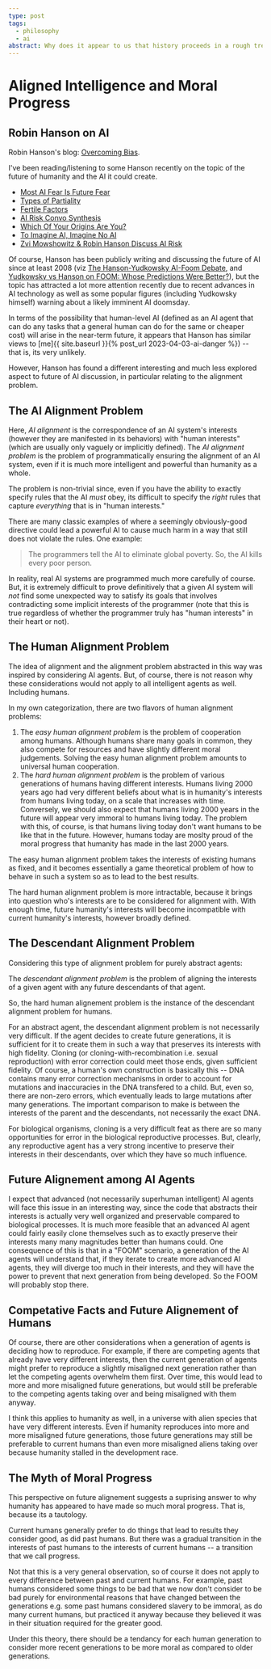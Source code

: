 ```yaml
---
type: post
tags:
  - philosophy
  - ai
abstract: Why does it appear to us that history proceeds in a rough trend of "moral progress" with a peak in the recent past or current?
---
```


# Aligned Intelligence and Moral Progress

## Robin Hanson on AI

Robin Hanson's blog: [Overcoming Bias](https://www.overcomingbias.com/).

I've been reading/listening to some Hanson recently on the topic of the future of humanity and the AI it could create.

- [Most AI Fear Is Future Fear](https://www.overcomingbias.com/p/ai-fear-is-mostly-fear-of-future)
- [Types of Partiality](https://www.overcomingbias.com/p/types-of-partiality)
- [Fertile Factors](https://www.overcomingbias.com/p/fertile-factions)
- [AI Risk Convo Synthesis](https://www.overcomingbias.com/p/ai-risk-convo-synthesis)
- [Which Of Your Origins Are You?](https://www.overcomingbias.com/p/which-of-your-origins-are-you)
- [To Imagine AI, Imagine No AI](https://www.overcomingbias.com/p/to-imagine-ai-imagine-no-ai)
- [Zvi Mowshowitz & Robin Hanson Discuss AI Risk](https://m.youtube.com/watch?v=9XuVn6nljCM)

Of course, Hanson has been publicly writing and discussing the future of AI since at least 2008 (viz [The Hanson-Yudkowsky AI-Foom Debate](https://www.lesswrong.com/tag/the-hanson-yudkowsky-ai-foom-debate), and [Yudkowsky vs Hanson on FOOM: Whose Predictions Were Better?](https://www.lesswrong.com/posts/gGSvwd62TJAxxhcGh/yudkowsky-vs-hanson-on-foom-whose-predictions-were-better)), but the topic has attracted a lot more attention recently due to recent advances in AI technology as well as some popular figures (including Yudkowsky himself) warning about a likely imminent AI doomsday.

In terms of the possibility that human-level AI (defined as an AI agent that can do any tasks that a general human can do for the same or cheaper cost) will arise in the near-term future, it appears that Hanson has similar views to [me]{{ site.baseurl }}{% post_url 2023-04-03-ai-danger %}) -- that is, its very unlikely.

However, Hanson has found a different interesting and much less explored aspect to future of AI discussion, in particular relating to the alignment problem.

## The AI Alignment Problem

Here, _AI alignment_ is the correspondence of an AI system's interests (however they are manifested in its behaviors) with "human interests" (which are usually only vaguely or implicitly defined). The _AI alignment problem_ is the problem of programmatically ensuring the alignment of an AI system, even if it is much more intelligent and powerful than humanity as a whole.

The problem is non-trivial since, even if you have the ability to exactly specify rules that the AI _must_ obey, its difficult to specify the _right_ rules that capture _everything_ that is in "human interests."

There are many classic examples of where a seemingly obviously-good directive could lead a powerful AI to cause much harm in a way that still does not violate the rules. One example:

> The programmers tell the AI to eliminate global poverty. So, the AI kills every poor person.

In reality, real AI systems are programmed much more carefully of course. But, it is extremely difficult to prove definitively that a given AI system will _not_ find some unexpected way to satisfy its goals that involves contradicting some implicit interests of the programmer (note that this is true regardless of whether the programmer truly has "human interests" in their heart or not).

## The Human Alignment Problem

The idea of alignment and the alignment problem abstracted in this way was inspired by considering AI agents. But, of course, there is not reason why these considerations would not apply to all intelligent agents as well. Including humans.

In my own categorization, there are two flavors of human alignment problems:

1. The _easy human alignment problem_ is the problem of cooperation among humans. Although humans share many goals in common, they also compete for resources and have slightly different moral judgements. Solving the easy human alignment problem amounts to universal human cooperation.
2. The _hard human alignment problem_ is the problem of various generations of humans having different interests. Humans living 2000 years ago had very different beliefs about what is in humanity's interests from humans living today, on a scale that increases with time. Conversely, we should also expect that humans living 2000 years in the future will appear very immoral to humans living today. The problem with this, of course, is that humans living today don't want humans to be like that in the future. However, humans today are moslty proud of the moral progress that humanity has made in the last 2000 years.

The easy human alignment problem takes the interests of existing humans as fixed, and it becomes essentially a game theoretical problem of how to behave in such a system so as to lead to the best results.

The hard human alignment problem is more intractable, because it brings into question who's interests are to be considered for alignment with. With enough time, future humanity's interests will become incompatible with current humanity's interests, however broadly defined.

## The Descendant Alignment Problem

Considering this type of alignment problem for purely abstract agents:

The _descendant alignment problem_ is the problem of aligning the interests of a given agent with any future descendants of that agent.

So, the hard human alignement problem is the instance of the descendant alignment problem for humans.

For an abstract agent, the descendant alignment problem is not necessarily very difficult. If the agent decides to create future generations, it is sufficient for it to create them in such a way that preserves its interests with high fidelity. Cloning (or cloning-with-recombination i.e. sexual reproduction) with error correction could meet those ends, given sufficient fidelity. Of course, a human's own construction is basically this -- DNA contains many error correction mechanisms in order to account for mutations and inaccuracies in the DNA transfered to a child. But, even so, there are non-zero errors, which eventually leads to large mutations after many generations. The important comparison to make is between the interests of the parent and the descendants, not necessarily the exact DNA.

For biological organisms, cloning is a very difficult feat as there are so many opportunities for error in the biological reproductive processes. But, clearly, any reproductive agent has a very strong incentive to preserve their interests in their descendants, over which they have so much influence.

## Future Alignement among AI Agents

I expect that advanced (not necessarily superhuman intelligent) AI agents will face this issue in an interesting way, since the code that abstracts their interests is actually very well organized and preservable compared to biological processes. It is much more feasible that an advanced AI agent could fairly easily clone themselves such as to exactly preserve their interests many many magnitudes better than humans could. One consequence of this is that in a "FOOM" scenario, a generation of the AI agents will understand that, if they iterate to create more advanced AI agents, they will diverge too much in their interests, and they will have the power to prevent that next generation from being developed. So the FOOM will probably stop there.

## Competative Facts and Future Alignement of Humans

Of course, there are other considerations when a generation of agents is deciding how to reproduce. For example, if there are competing agents that already have very different interests, then the current generation of agents might prefer to reproduce a slightly misaligned next generation rather than let the competing agents overwhelm them first. Over time, this would lead to more and more misaligned future generations, but would still be preferable to the competing agents taking over and being misaligned with them anyway.

I think this applies to humanity as well, in a universe with alien species that have very different interests. Even if humanity reproduces into more and more misaligned future generations, those future generations may still be preferable to current humans than even more misaligned aliens taking over because humanity stalled in the development race.

## The Myth of Moral Progress

This perspective on future alignement suggests a suprising answer to why humanity has appeared to have made so much moral progress. That is, because its a tautology.

Current humans generally prefer to do things that lead to results they consider good, as did past humans. But there was a gradual transition in the interests of past humans to the interests of current humans -- a transition that we call progress.

Not that this is a very general observation, so of course it does not apply to every difference between past and current humans. For example, past humans considered some things to be bad that we now don't consider to be bad purely for environmental reasons that have changed between the generations e.g. some past humans considered slavery to be immoral, as do many current humans, but practiced it anyway because they believed it was in their situation required for the greater good.

Under this theory, there should be a tendancy for each human generation to consider more recent generations to be more moral as compared to older generations.
